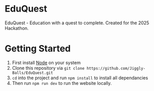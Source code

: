 # EduQuest

EduQuest - Education with a quest to complete. Created for the 2025 Hackathon.

# Getting Started

1. First install [Node](https://nodejs.org/en) on your system
2. Clone this repository via `git clone https://github.com/Jiggly-Balls/EduQuest.git`
3. `cd` into the project and run `npm install` to install all dependancies
4. Then run `npm run dev` to run the website locally.
